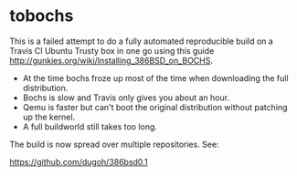 # tobochs

This is a failed attempt to do a fully automated reproducible build on a Travis CI Ubuntu Trusty box in one go using this guide http://gunkies.org/wiki/Installing_386BSD_on_BOCHS.

- At the time bochs froze up most of the time when downloading the full distribution.
- Bochs is slow and Travis only gives you about an hour.
- Qemu is faster but can't boot the original distribution without patching up the kernel.
- A full buildworld still takes too long.

The build is now spread over multiple repositories. See:

https://github.com/dugoh/386bsd0.1
